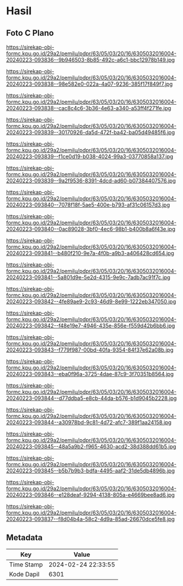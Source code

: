 # Hasil

## Foto C Plano

https://sirekap-obj-formc.kpu.go.id/29a2/pemilu/pdpr/63/05/03/20/16/6305032016004-20240223-093836--9b946503-8b85-492c-a6c1-bbc12978b149.jpg

https://sirekap-obj-formc.kpu.go.id/29a2/pemilu/pdpr/63/05/03/20/16/6305032016004-20240223-093838--98e582e0-022a-4a07-9236-385f17f849f7.jpg

https://sirekap-obj-formc.kpu.go.id/29a2/pemilu/pdpr/63/05/03/20/16/6305032016004-20240223-093838--cac8c4c6-3b36-4e63-a340-a53ff4f271fe.jpg

https://sirekap-obj-formc.kpu.go.id/29a2/pemilu/pdpr/63/05/03/20/16/6305032016004-20240223-093839--30170926-da5d-472f-ba42-ba05d49485f6.jpg

https://sirekap-obj-formc.kpu.go.id/29a2/pemilu/pdpr/63/05/03/20/16/6305032016004-20240223-093839--f1ce0d19-b038-4024-99a3-03770858a137.jpg

https://sirekap-obj-formc.kpu.go.id/29a2/pemilu/pdpr/63/05/03/20/16/6305032016004-20240223-093839--9a2f9536-8391-4dcd-ad60-b07384407576.jpg

https://sirekap-obj-formc.kpu.go.id/29a2/pemilu/pdpr/63/05/03/20/16/6305032016004-20240223-093840--7078f18f-5ae5-400e-b793-af31c06157d3.jpg

https://sirekap-obj-formc.kpu.go.id/29a2/pemilu/pdpr/63/05/03/20/16/6305032016004-20240223-093840--0ac89028-3bf0-4ec6-98b1-b400b8a6f43e.jpg

https://sirekap-obj-formc.kpu.go.id/29a2/pemilu/pdpr/63/05/03/20/16/6305032016004-20240223-093841--b480f210-9e7a-4f0b-a9b3-a406428cd654.jpg

https://sirekap-obj-formc.kpu.go.id/29a2/pemilu/pdpr/63/05/03/20/16/6305032016004-20240223-093841--5a801d9e-5e2d-4315-9e9c-7adb7ac91f7c.jpg

https://sirekap-obj-formc.kpu.go.id/29a2/pemilu/pdpr/63/05/03/20/16/6305032016004-20240223-093842--4fe89ae9-2c93-46d9-8e99-1222eb347050.jpg

https://sirekap-obj-formc.kpu.go.id/29a2/pemilu/pdpr/63/05/03/20/16/6305032016004-20240223-093842--f48e19e7-4946-435e-856e-f559d42b6bb6.jpg

https://sirekap-obj-formc.kpu.go.id/29a2/pemilu/pdpr/63/05/03/20/16/6305032016004-20240223-093843--f779f987-00bd-40fa-9354-84f37e62a08b.jpg

https://sirekap-obj-formc.kpu.go.id/29a2/pemilu/pdpr/63/05/03/20/16/6305032016004-20240223-093843--eba0f96a-3725-4dae-87c9-3f70351b8564.jpg

https://sirekap-obj-formc.kpu.go.id/29a2/pemilu/pdpr/63/05/03/20/16/6305032016004-20240223-093844--d77ddba5-e8cb-44da-b576-b1d9045b2228.jpg

https://sirekap-obj-formc.kpu.go.id/29a2/pemilu/pdpr/63/05/03/20/16/6305032016004-20240223-093844--a30978bd-9c81-4d72-afc7-389f1aa24158.jpg

https://sirekap-obj-formc.kpu.go.id/29a2/pemilu/pdpr/63/05/03/20/16/6305032016004-20240223-093845--48a5a9b2-f965-4630-acd2-38d388dd61b5.jpg

https://sirekap-obj-formc.kpu.go.id/29a2/pemilu/pdpr/63/05/03/20/16/6305032016004-20240223-093845--b5b7b9b3-bdfa-4495-aaf2-31de5db4896b.jpg

https://sirekap-obj-formc.kpu.go.id/29a2/pemilu/pdpr/63/05/03/20/16/6305032016004-20240223-093846--e128deaf-9294-4138-805a-e4669bee8ad6.jpg

https://sirekap-obj-formc.kpu.go.id/29a2/pemilu/pdpr/63/05/03/20/16/6305032016004-20240223-093837--f8d04b4a-58c2-4d9a-85ad-26670dce5fe8.jpg


## Metadata

| Key        | Value               |
| ---------- | ------------------- |
| Time Stamp | 2024-02-24 22:33:55 |
| Kode Dapil | 6301                |



